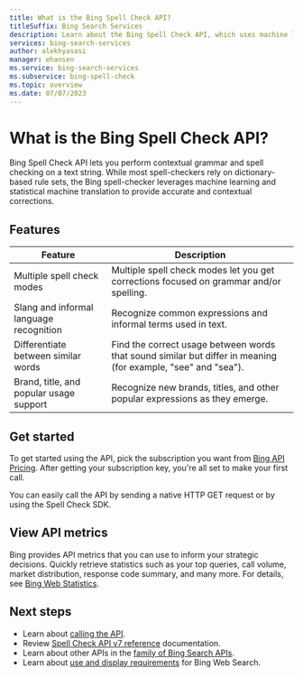 ```yaml
---
title: What is the Bing Spell Check API?
titleSuffix: Bing Search Services
description: Learn about the Bing Spell Check API, which uses machine learning and statistical machine translation for contextual spell checking.
services: bing-search-services
author: alekhyasasi
manager: ehansen
ms.service: bing-search-services
ms.subservice: bing-spell-check
ms.topic: overview
ms.date: 07/07/2023
---
```


# What is the Bing Spell Check API?

Bing Spell Check API lets you perform contextual grammar and spell checking on a text string. While most spell-checkers rely on dictionary-based rule sets, the Bing spell-checker leverages machine learning and statistical machine translation to provide accurate and contextual corrections.

## Features

|Feature|Description
|-|-
|Multiple spell check modes|Multiple spell check modes let you get corrections focused on grammar and/or spelling.
|Slang and informal language recognition|Recognize common expressions and informal terms used in text.
|Differentiate between similar words|Find the correct usage between words that sound similar but differ in meaning (for example, "see" and "sea").
|Brand, title, and popular usage support|Recognize new brands, titles, and other popular expressions as they emerge.

## Get started

To get started using the API, pick the subscription you want from <a href="https://aka.ms/bingsearchapipricing" target="_blank">Bing API Pricing</a>. After getting your subscription key, you're all set to make your first call.

You can easily call the API by sending a native HTTP GET request or by using the Spell Check SDK.

## View API metrics

Bing provides API metrics that you can use to inform your strategic decisions. Quickly retrieve statistics such as your top queries, call volume, market distribution, response code summary, and many more. For details, see [Bing Web Statistics](../bing-web-search/bing-web-stats.md).

## Next steps

- Learn about [calling the API](how-to/sending-requests.md).
- Review [Spell Check API v7 reference](reference/endpoints.md) documentation.  
- Learn about other APIs in the [family of Bing Search APIs](../bing-web-search/bing-api-comparison.md).
- Learn about [use and display requirements](../bing-web-search/use-display-requirements.md) for Bing Web Search.  
